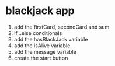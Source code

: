 # blackjack app

1. add the firstCard, secondCard and sum
2. if...else conditionals
3. add the hasBlackJack variable
4. add the isAlive variable
5. add the message variable
6. create the start button
